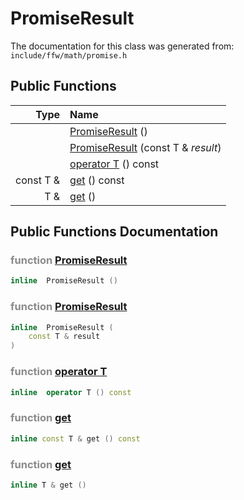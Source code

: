 PromiseResult
===================================


The documentation for this class was generated from: `include/ffw/math/promise.h`



## Public Functions

| Type | Name |
| -------: | :------- |
|   | [PromiseResult](#ef62fc5f) ()  |
|   | [PromiseResult](#6a35ed4a) (const T & _result_)  |
|   | [operator T](#118a507f) () const  |
|  const T & | [get](#148801c5) () const  |
|  T & | [get](#59bfe66e) ()  |


## Public Functions Documentation

### <span style="opacity:0.5;">function</span> <a id="ef62fc5f" href="#ef62fc5f">PromiseResult</a>

```cpp
inline  PromiseResult () 
```



### <span style="opacity:0.5;">function</span> <a id="6a35ed4a" href="#6a35ed4a">PromiseResult</a>

```cpp
inline  PromiseResult (
    const T & result
) 
```



### <span style="opacity:0.5;">function</span> <a id="118a507f" href="#118a507f">operator T</a>

```cpp
inline  operator T () const 
```



### <span style="opacity:0.5;">function</span> <a id="148801c5" href="#148801c5">get</a>

```cpp
inline const T & get () const 
```



### <span style="opacity:0.5;">function</span> <a id="59bfe66e" href="#59bfe66e">get</a>

```cpp
inline T & get () 
```





